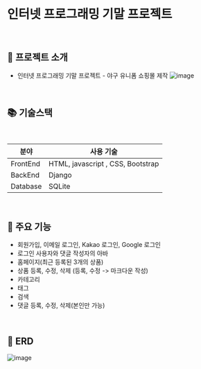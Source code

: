 # 인터넷 프로그래밍 기말 프로젝트

<br>

## 📖 프로젝트 소개 

- 인터넷 프로그래밍 기말 프로젝트 - 야구 유니폼 쇼핑몰 제작
    ![image](https://github.com/gayoung0627/django_project/assets/88507057/b030a08f-710b-48f4-bbf2-c3bcfb38a8de) 
<br>


## 📚 기술스택
<br>

| 분야           | 사용 기술                       | 
| -------------- | ------------------------------- | 
| FrontEnd       | HTML, javascript , CSS, Bootstrap             |
| BackEnd        | Django |
| Database       | SQLite              |
<br>

## 📁 주요 기능

- 회원가입, 이메일 로그인, Kakao 로그인, Google 로그인
- 로그인 사용자와 댓글 작성자의 아바
- 홈페이지(최근 등록된 3개의 상품)
- 상품 등록, 수정, 삭제 (등록, 수정 -> 마크다운 작성)
- 카테고리 
- 태그
- 검색
- 댓글 등록, 수정, 삭제(본인만 가능)
<br>

## 📖 ERD

![image](https://github.com/gayoung0627/django_project/assets/88507057/900c00e3-1bfd-48a3-96e5-496ed501f31e)







